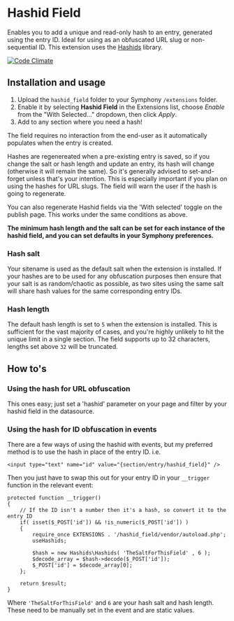 # Hashid Field

Enables you to add a unique and read-only hash to an entry, generated using the entry ID. Ideal for using as an obfuscated URL slug or non-sequential ID. This extension uses the [Hashids](http://www.hashids.org/php/) library.

[![Code Climate](https://codeclimate.com/github/nathanhornby/hashid_field.png)](https://codeclimate.com/github/nathanhornby/hashid_field)

## Installation and usage

1. Upload the `hashid_field` folder to your Symphony `/extensions` folder.
2. Enable it by selecting **Hashid Field** in the Extensions list, choose *Enable* from the "With Selected…" dropdown, then click *Apply*.
3. Add to any section where you need a hash!

The field requires no interaction from the end-user as it automatically populates when the entry is created.

Hashes are regenereated when a pre-existing entry is saved, so if you change the salt or hash length and update an entry, its hash will change (otherwise it will remain the same). So it's generally advised to set-and-forget unless that's your intention. This is especially important if you plan on using the hashes for URL slugs. The field will warn the user if the hash is going to regenerate.

You can also regenerate Hashid fields via the 'With selected' toggle on the publish page. This works under the same conditions as above.

**The minimum hash length and the salt can be set for each instance of the hashid field, and you can set defaults in your Symphony preferences.**

### Hash salt

Your sitename is used as the default salt when the extension is installed. If your hashes are to be used for any obfuscation purposes then ensure that your salt is as random/chaotic as possible, as two sites using the same salt will share hash values for the same corresponding entry IDs.

### Hash length

The default hash length is set to `5` when the extension is installed. This is sufficient for the vast majority of cases, and you're highly unlikely to hit the unique limit in a single section. The field supports up to 32 characters, lengths set above `32` will be truncated.

## How to's

### Using the hash for URL obfuscation

This ones easy; just set a 'hashid' parameter on your page and filter by your hashid field in the datasource.

### Using the hash for ID obfuscation in events

There are a few ways of using the hashid with events, but my preferred method is to use the hash in place of the entry ID. i.e.

`<input type="text" name="id" value="{section/entry/hashid_field}" />`

Then you just have to swap this out for your entry ID in your `__trigger` function in the relevant event:

```
protected function __trigger()
{
    // If the ID isn't a number then it's a hash, so convert it to the entry ID
    if( isset($_POST['id']) && !is_numeric($_POST['id']) )
    {
        require_once EXTENSIONS . '/hashid_field/vendor/autoload.php';
        useHashids;

        $hash = new Hashids\Hashids( 'TheSaltForThisField' , 6 );
        $decode_array = $hash->decode($_POST['id']);
        $_POST['id'] = $decode_array[0];
    };

    return $result;
}
```

Where `'TheSaltForThisField'` and `6` are your hash salt and hash length. These need to be manually set in the event and are static values.
